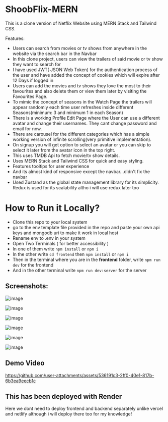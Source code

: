 # ShoobFlix-MERN
This is a clone version of Netflix Website using MERN Stack and Tailwind CSS. 

Features:
- Users can search from movies or tv shows from anywhere in the website via the search bar in the Navbar
- In this clone project, users can view the trailers of said movie or tv show they want to search for
- I have used JWT( JSON Web Token) for the authentication process of the user and have added the concept of cookies which will expire after 12 Days if logged in
- Users can add the movies and tv shows they love the most to their favourites and also delete them or view them later by visiting the Favourites Page.
- To mimic the concept of seasons in the Watch Page the trailers will appear randomly each time user refreshes inside different Seasons(minimum: 3 and minimum 1 in each Season)
- There is a working Profile Edit Page where the User can use a different avatar and change their usernames. They cant change password and email for now.
- There are carousel for the different categories which has a simple working version of infinite scrolling(very primitive implementation).
- On signup you will get option to select an avatar or you can skip to select it later from the avatar icon in the top right.
- This uses TMDB Api to fetch movie/tv show details.
- Uses MERN Stack and Tailwind CSS for quick and easy styling.
- Features tooltips for user experience
- And its almost kind of responsive except the navbar...didn't fix the navbar
- Used Zustand as the global state management library for its simplicity. Redux is used for its scalability altho i will use redux later too

# How to Run it Locally?
- Clone this repo to your local system
- go to the env template file provided in the repo and paste your own api keys and mongodb uri to make it work in local host
- Rename env to .env in your system
- Open Two Terminals ( for better accessibility )
- In one of them write `npm install` or `npm i`
- In the other write `cd frontend` then `npm install` or `npm i`
- Then in the terminal where you are in the **frontend** folder, write `npm run dev` for the frontend
- And in the other terminal write `npm run dev:server` for the server



## Screenshots:

![image](https://github.com/user-attachments/assets/a2d83d36-c219-41ad-840c-bdfb8638b4f0)

![image](https://github.com/user-attachments/assets/a62e3d05-b30f-4095-8582-959468f21160)

![image](https://github.com/user-attachments/assets/0e7f98ba-a5ba-4756-a20d-9db0871b92ca)

![image](https://github.com/user-attachments/assets/5fc4e855-376b-4000-a529-4c3a60da45db)

![image](https://github.com/user-attachments/assets/7b250b00-998f-4037-927d-a5764dfb8dd3)

![image](https://github.com/user-attachments/assets/7b250b00-998f-4037-927d-a5764dfb8dd3)


## Demo Video

https://github.com/user-attachments/assets/536191c3-2ff0-40e1-817b-6b3ea9eecb1c




## This has been deployed with Render
Here we dont need to deploy frontend and backend separately unlike vercel and netlify although i will deploy there too for my knowledge!

